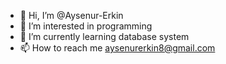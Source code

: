 - 👋 Hi, I’m @Aysenur-Erkin
- 👀 I’m interested in programming
- 🌱 I’m currently learning database system
- 📫 How to reach me aysenurerkin8@gmail.com
